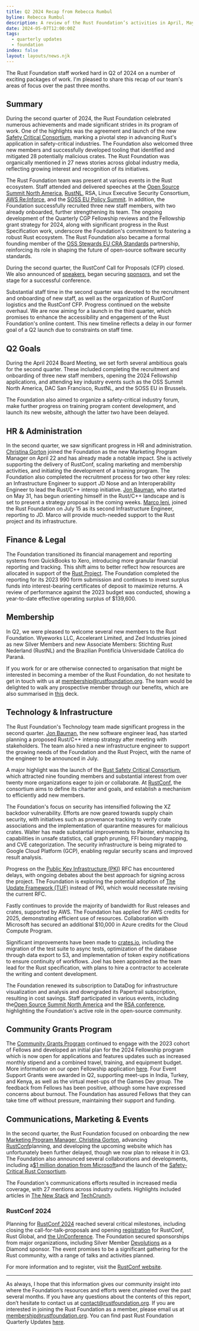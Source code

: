 ```yaml
---
title: Q2 2024 Recap from Rebecca Rumbul
byline: Rebecca Rumbul
description: A review of the Rust Foundation’s activities in April, May, and June of 2024.
date: 2024-05-07T12:00:00Z
tags:
  - quarterly updates
  - foundation
index: false
layout: layouts/news.njk
---
```

The Rust Foundation staff worked hard in Q2 of 2024 on a number of exciting packages of work. I'm pleased to share this recap of our team's areas of focus over the past three months.

## Summary

During the second quarter of 2024, the Rust Foundation celebrated numerous achievements and made significant strides in its program of work. One of the highlights was the agreement and launch of the new [Safety Critical Consortium](https://foundation.rust-lang.org/news/announcing-the-safety-critical-rust-consortium/), marking a pivotal step in advancing Rust's application in safety-critical industries. The Foundation also welcomed three new members and successfully developed tooling that identified and mitigated 28 potentially malicious crates. The Rust Foundation was organically mentioned in 27 news stories across global industry media, reflecting growing interest and recognition of its initiatives.

The Rust Foundation team was present at various events in the Rust ecosystem. Staff attended and delivered speeches at the [Open Source Summit North America](https://events.linuxfoundation.org/open-source-summit-north-america/), [RustNL](https://2024.rustnl.org/), RSA, Linux Executive Security Consortium, [AWS Re:Inforce](https://reinforce.awsevents.com/), and the [SOSS EU Policy Summit](https://events.linuxfoundation.org/soss-policy-summit-europe/). In addition, the Foundation successfully recruited three new staff members, with two already onboarded, further strengthening its team. The ongoing development of the Quarterly CGP Fellowship reviews and the Fellowship grant strategy for 2024, along with significant progress in the Rust Specification work, underscore the Foundation's commitment to fostering a robust Rust ecosystem. The Rust Foundation also became a formal founding member of the [OSS Stewards EU CRA Standards](https://foundation.rust-lang.org/news/rust-foundation-joins-cra-compliance-collaboration/) partnership, reinforcing its role in shaping the future of open-source software security standards.

During the second quarter, the RustConf Call for Proposals (CFP) closed. We also announced of [speakers](https://rustconf.com/speakers/), began securing [sponsors](https://rustconf.com/our-sponsors/), and set the stage for a successful conference.

Substantial staff time in the second quarter was devoted to the recruitment and onboarding of new staff, as well as the organization of RustConf logistics and the RustConf CFP. Progress continued on the website overhaul. We are now aiming for a launch in the third quarter, which promises to enhance the accessibility and engagement of the Rust Foundation's online content. This new timeline reflects a delay in our former goal of a Q2 launch due to constraints on staff time.

## Q2 Goals

During the April 2024 Board Meeting, we set forth several ambitious goals for the second quarter. These included completing the recruitment and onboarding of three new staff members, opening the 2024 Fellowship applications, and attending key industry events such as the OSS Summit North America, DAC San Francisco, RustNL, and the SOSS EU in Brussels.

The Foundation also aimed to organize a safety-critical industry forum, make further progress on training program content development, and launch its new website, although the latter two have been delayed.

## HR & Administration

In the second quarter, we saw significant progress in HR and administration. [Christina Gorton](https://foundation.rust-lang.org/news/welcoming-marketing-program-manager-christina-gorton-to-the-rust-foundation-team/) joined the Foundation as the new Marketing Program Manager on April 22 and has already made a notable impact. She is actively supporting the delivery of RustConf, scaling marketing and membership activities, and initiating the development of a training program. The Foundation also completed the recruitment process for two other key roles: an Infrastructure Engineer to support JD Nose and an Interoperability Engineer to lead the Rust/C++ interop initiative. [Jon Bauman](https://foundation.rust-lang.org/news/welcoming-rust-c-interoperability-engineer-jon-bauman-to-the-rust-foundation-team/), who started on May 31, has begun orienting himself in the Rust/C++ landscape and is set to present a strategy proposal in the coming weeks. [Marco Ieni](https://foundation.rust-lang.org/news/welcoming-infrastructure-engineer-marco-ieni-to-the-rust-foundation-team/), joined the Rust Foundation on July 15 as its second Infrastructure Engineer, reporting to JD. Marco will provide much-needed support to the Rust project and its infrastructure.

## Finance & Legal

The Foundation transitioned its financial management and reporting systems from QuickBooks to Xero, introducing more granular financial reporting and tracking. This shift aims to better reflect how resources are allocated in support of the [Rust Project](https://www.rust-lang.org/). The Foundation completed the reporting for its 2023 990 form submission and continues to invest surplus funds into interest-bearing certificates of deposit to maximize returns. A review of performance against the 2023 budget was conducted, showing a year-to-date effective operating surplus of $139,600.

## Membership

In Q2, we were pleased to welcome several new members to the Rust Foundation. Wyeworks LLC, Accelerant Limited, and Zed Industries joined as new Silver Members and new Associate Members: Stichting Rust Nederland (RustNL) and the Brazilian Pontifícia Universidade Católica do Paraná.

If you work for or are otherwise connected to organisation that might be interested in becoming a member of the Rust Foundation, do not hesitate to get in touch with us at [membership@rustfoundation.org](https://foundation.rust-lang.org/news/q1-2024-recap-from-rebecca-rumbul/). The team would be delighted to walk any prospective member through our benefits, which are also summarised in [this](https://foundation.rust-lang.org/static/membership-overview-deck.pdf) deck.

## Technology & Infrastructure

The Rust Foundation's Technology team made significant progress in the second quarter. [Jon Bauman](https://foundation.rust-lang.org/news/welcoming-rust-c-interoperability-engineer-jon-bauman-to-the-rust-foundation-team/), the new software engineer lead, has started planning a proposed Rust/C++ interop strategy after meeting with stakeholders. The team also hired a new infrastructure engineer to support the growing needs of the Foundation and the Rust Project, with the name of the engineer to be announced in July.

A major highlight was the launch of the [Rust Safety Critical Consortium](https://foundation.rust-lang.org/news/announcing-the-safety-critical-rust-consortium/), which attracted nine founding members and substantial interest from over twenty more organizations eager to join or collaborate. At [RustConf](https://rustconf.com/), the consortium aims to define its charter and goals, and establish a mechanism to efficiently add new members.

The Foundation's focus on security has intensified following the XZ backdoor vulnerability. Efforts are now geared towards supply chain security, with initiatives such as provenance tracking to verify crate associations and the implementation of quarantine measures for malicious crates. Walter has made substantial improvements to Painter, enhancing its capabilities in unsafe statistics, call graph pruning, FFI boundary mapping, and CVE categorization. The security infrastructure is being migrated to Google Cloud Platform (GCP), enabling regular security scans and improved result analysis.

Progress on the [Public Key Infrastructure (PKI)](https://github.com/rust-lang/rfcs/pull/3579) RFC has encountered delays, with ongoing debates about the best approach for signing across the project. The Foundation is exploring the potential adoption of [The Update Framework (TUF)](https://theupdateframework.io/) instead of PKI, which would necessitate revising the current RFC.

Fastly continues to provide the majority of bandwidth for Rust releases and crates, supported by AWS. The Foundation has applied for AWS credits for 2025, demonstrating efficient use of resources. Collaboration with Microsoft has secured an additional $10,000 in Azure credits for the Cloud Compute Program.

Significant improvements have been made to [crates.io](http://crates.io), including the migration of the test suite to async tests, optimization of the database through data export to S3, and implementation of token expiry notifications to ensure continuity of workflows. Joel has been appointed as the team lead for the Rust specification, with plans to hire a contractor to accelerate the writing and content development.

The Foundation renewed its subscription to DataDog for infrastructure visualization and analysis and downgraded its Papertrail subscription, resulting in cost savings. Staff participated in various events, including the[Open Source Summit North America](https://events.linuxfoundation.org/open-source-summit-north-america/) and the [RSA conference](https://www.rsaconference.com/), highlighting the Foundation's active role in the open-source community.

## Community Grants Program

The [Community Grants Program](https://foundation.rust-lang.org/grants/) continued to engage with the 2023 cohort of Fellows and developed an initial plan for the 2024 Fellowship program which is now open for applications and features updates such as increased monthly stipend and a combined travel, training, and equipment budget. More information on our open Fellowship application [here](https://foundation.rust-lang.org/grants/fellowships/). Four Event Support Grants were awarded in Q2, supporting meet-ups in India, Turkey, and Kenya, as well as the virtual meet-ups of the Games Dev group. The feedback from Fellows has been positive, although some have expressed concerns about burnout. The Foundation has assured Fellows that they can take time off without pressure, maintaining their support and funding.

## Communications, Marketing & Events

In the second quarter, the Rust Foundation focused on onboarding the new [Marketing Program Manager, Christina Gorton](https://foundation.rust-lang.org/news/welcoming-marketing-program-manager-christina-gorton-to-the-rust-foundation-team/), advancing [RustConf](https://rustconf.com/)planning, and developing the upcoming website which has unfortunately been further delayed, though we now plan to release it in Q3. The Foundation also announced several collaborations and developments, including a[$1 million donation from Microsoft](https://foundation.rust-lang.org/news/1m-microsoft-donation-to-fund-key-rust-foundation-project-priorities/)and the launch of the [Safety-Critical Rust Consortium](https://foundation.rust-lang.org/news/announcing-the-safety-critical-rust-consortium/).

The Foundation's communications efforts resulted in increased media coverage, with 27 mentions across industry outlets. Highlights included articles in [The New Stack](https://thenewstack.io/rust-the-future-of-fail-safe-software-development/) and [TechCrunch](https://techcrunch.com/2024/04/02/open-source-foundations-unite-on-common-standards-for-eus-cybersecurity-resilience-act/).

### RustConf 2024

Planning for [RustConf 2024](https://rustconf.com/) reached several critical milestones, including closing the call-for-talk-proposals and opening [registration](https://www.eventbrite.com/e/rustconf-2024-tickets-865842106047?aff=oddtdtcreator) for RustConf, Rust Global, and [the UnConference](https://www.eventbrite.com/e/rustconf-2024-post-conference-unconference-tickets-923376803877). The Foundation secured sponsorships from major organizations, including Silver Member [Devolutions](https://devolutions.net/) as a Diamond sponsor. The event promises to be a significant gathering for the Rust community, with a range of talks and activities planned.

For more information and to register, visit the [RustConf website](https://rustconf.com/).

---

As always, I hope that this information gives our community insight into where the Foundation’s resources and efforts were channeled over the past several months. If you have any questions about the contents of this report, don’t hesitate to contact us at contact@rustfoundation.org. If you are interested in joining the Rust Foundation as a member, please email us at [membership@rustfoundation.org](mailto:membership@rustfoundation.org). You can find past Rust Foundation Quarterly Updates [here](https://foundation.rust-lang.org/tags/quarterly%20updates/).

&nbsp;
